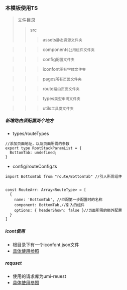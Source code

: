 ### 本模板使用TS

> 文件目录
> > src
> > > assets`静态资源文件夹`

> > > components`公用组件文件夹`

> > > config`配置文件夹`

> > > iconfont`图标字体文件夹`

> > > pages`所有页面文件夹`

> > > route`路由页面文件夹`

> > > types`类型申明文件夹`

> > > utils`工具类文件夹`



##### 新增路由须配置两个地方
- types/routeTypes

```
//添加页面地址，以及页面所需的参数
export type RootStackParamList = {
  BottomTab: undefined;
}
```
- config/routeConfig.ts

```
import BottomTab from "route/BottomTab" //引入所需组件


const RouteArr: Array<RouteType> = [
  {
    name: 'BottomTab', //匹配第一步配置时的名称
    component: BottomTab,//引入的组件
    options: { headerShown: false }//页面所需的额外配置
  }
]
```

##### icont使用
- 根目录下有一个iconfont.json文件
- [具体使用参照](https://www.npmjs.com/package/react-native-iconfont-cli)


##### requset
- 使用的请求库为umi-reuest
- [具体使用参照](https://www.npmjs.com/package/umi-request)